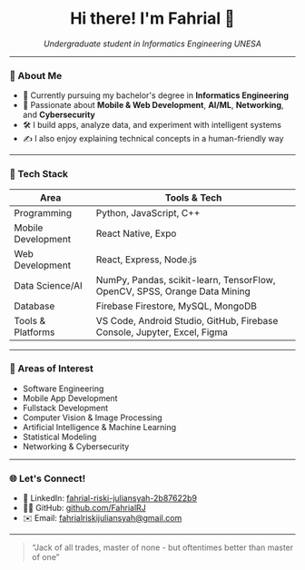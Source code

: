 <h1 align="center">Hi there! I'm Fahrial 👋</h1>

<p align="center">
  <em>Undergraduate student in Informatics Engineering UNESA</em>
</p>

---

### 🚀 About Me

- 🧠 Currently pursuing my bachelor's degree in **Informatics Engineering**
- 📱 Passionate about **Mobile & Web Development**, **AI/ML**, **Networking**, and **Cybersecurity**
- 🛠️ I build apps, analyze data, and experiment with intelligent systems
- ✍️ I also enjoy explaining technical concepts in a human-friendly way

---

### 🧩 Tech Stack

| Area              | Tools & Tech                                                                 |
|-------------------|------------------------------------------------------------------------------|
| Programming       | Python, JavaScript, C++                                                      |
| Mobile Development| React Native, Expo                                                           |
| Web Development   | React, Express, Node.js                                                      |
| Data Science/AI   | NumPy, Pandas, scikit-learn, TensorFlow, OpenCV, SPSS, Orange Data Mining    |
| Database          | Firebase Firestore, MySQL, MongoDB                                           |
| Tools & Platforms | VS Code, Android Studio, GitHub, Firebase Console, Jupyter, Excel, Figma     |

---

### 🧠 Areas of Interest

- Software Engineering  
- Mobile App Development  
- Fullstack Development  
- Computer Vision & Image Processing  
- Artificial Intelligence & Machine Learning  
- Statistical Modeling  
- Networking & Cybersecurity  

---

### 🌐 Let's Connect!

- 🔗 LinkedIn: [fahrial-riski-juliansyah-2b87622b9](https://www.linkedin.com/in/fahrial-riski-juliansyah-2b87622b9/)
- 🧑‍💻 GitHub: [github.com/FahrialRJ](https://github.com/FahrialRJ)
- ✉️ Email: fahrialriskijuliansyah@gmail.com

---

> “Jack of all trades, master of none - but oftentimes better than master of one”  

